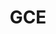 ---
title: GCE
menu:
  product_pharmer_0.2.0:
    identifier: gce
    name: GCE
    weight: 10
left_menu: product_pharmer_0.2.0 
---